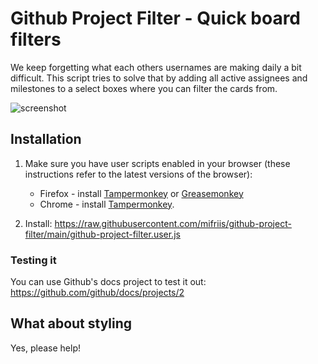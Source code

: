 # Github Project Filter - Quick board filters
We keep forgetting what each others usernames are making daily a bit difficult. This script tries to solve that by adding all active assignees and milestones to a select boxes where you can filter the cards from.

![screenshot](https://raw.githubusercontent.com/mifriis/github-project-filter/main/img/github-filtering.png)

## Installation

1. Make sure you have user scripts enabled in your browser (these instructions refer to the latest versions of the browser):

	* Firefox - install [Tampermonkey](https://tampermonkey.net/?ext=dhdg&browser=firefox) or [Greasemonkey](https://addons.mozilla.org/en-US/firefox/addon/greasemonkey/)
	* Chrome - install [Tampermonkey](https://tampermonkey.net/?ext=dhdg&browser=chrome).

2. Install: <https://raw.githubusercontent.com/mifriis/github-project-filter/main/github-project-filter.user.js>

### Testing it

You can use Github's docs project to test it out: https://github.com/github/docs/projects/2

## What about styling

Yes, please help!
